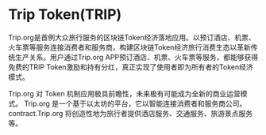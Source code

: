 # Trip Token(TRIP)

Trip.org是首例大众旅行服务的区块链Token经济落地应用。以预订酒店、机票、火车票等服务连接消费者和服务商，构建区块链Token经济旅行消费生态以革新传统生产关系。用户通过Trip.org APP预订酒店、机票、火车票等服务，都能够获得免费的TRIP Token激励和持有分红，真正实现了使用者即为所有者的Token经济模式。

Trip.org 对 Token 机制应用极具前瞻性，未来极有可能成为全新的商业运营模式。 Trip.org 是一个基于以太坊的平台，它以智能连接消费者和服务商公司。 contract.Trip.org 将创造性地为旅行者提供酒店服务、交通服务、旅游景点服务等。

